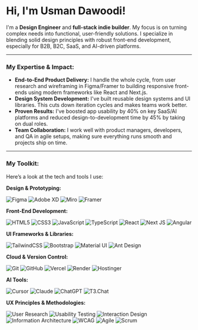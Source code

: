# Hi, I'm Usman Dawoodi!

I'm a **Design Engineer** and **full-stack indie builder**. My focus is on turning complex needs into functional, user-friendly solutions. I specialize in blending solid design principles with robust front-end development, especially for B2B, B2C, SaaS, and AI-driven platforms.

---

### My Expertise & Impact:

*   **End-to-End Product Delivery:** I handle the whole cycle, from user research and wireframing in Figma/Framer to building responsive front-ends using modern frameworks like React and Next.js.
*   **Design System Development:** I've built reusable design systems and UI libraries. This cuts down iteration cycles and makes teams work better.
*   **Proven Results:** I've boosted app usability by 40% on key SaaS/AI platforms and reduced design-to-development time by 45% by taking on dual roles.
*   **Team Collaboration:** I work well with product managers, developers, and QA in agile setups, making sure everything runs smooth and projects ship on time.

---

### My Toolkit:

Here’s a look at the tech and tools I use:

**Design & Prototyping:**

![Figma](https://img.shields.io/badge/Figma-%23F24E1E.svg?style=for-the-badge&logo=figma&logoColor=white)
![Adobe XD](https://img.shields.io/badge/Adobe%20XD-%23FF61F6.svg?style=for-the-badge&logo=Adobe%20XD&logoColor=white)
![Miro](https://img.shields.io/badge/Miro-%2305073E.svg?style=for-the-badge&logo=Miro&logoColor=white)
![Framer](https://img.shields.io/badge/Framer-%23176DEA.svg?style=for-the-badge&logo=Framer&logoColor=white)

**Front-End Development:**

![HTML5](https://img.shields.io/badge/html5-%23E34F26.svg?style=for-the-badge&logo=html5&logoColor=white)
![CSS3](https://img.shields.io/badge/css3-%231572B6.svg?style=for-the-badge&logo=css3&logoColor=white)
![JavaScript](https://img.shields.io/badge/javascript-%23323330.svg?style=for-the-badge&logo=javascript&logoColor=%23F7DF1E)
![TypeScript](https://img.shields.io/badge/typescript-%23007ACC.svg?style=for-the-badge&logo=typescript&logoColor=white)
![React](https://img.shields.io/badge/react-%2320232a.svg?style=for-the-badge&logo=react&logoColor=%2361DAFB)
![Next JS](https://img.shields.io/badge/Next-black?style=for-the-badge&logo=next.js&logoColor=white)
![Angular](https://img.shields.io/badge/angular-%23DD0031.svg?style=for-the-badge&logo=angular&logoColor=white)

**UI Frameworks & Libraries:**

![TailwindCSS](https://img.shields.io/badge/tailwindcss-%2338B2AC.svg?style=for-the-badge&logo=tailwind-css&logoColor=white)
![Bootstrap](https://img.shields.io/badge/bootstrap-%23563D7C.svg?style=for-the-badge&logo=bootstrap&logoColor=white)
![Material UI](https://img.shields.io/badge/Material--UI-%230081CB.svg?style=for-the-badge&logo=material-ui&logoColor=white)
![Ant Design](https://img.shields.io/badge/Ant--Design-%230170FE.svg?style=for-the-badge&logo=ant-design&logoColor=white)

**Cloud & Version Control:**

![Git](https://img.shields.io/badge/git-%23F05033.svg?style=for-the-badge&logo=git&logoColor=white)
![GitHub](https://img.shields.io/badge/github-%23121011.svg?style=for-the-badge&logo=github&logoColor=white)
![Vercel](https://img.shields.io/badge/Vercel-%23000000.svg?style=for-the-badge&logo=vercel&logoColor=white)
![Render](https://img.shields.io/badge/Render-%2346E3B7.svg?style=for-the-badge&logo=render&logoColor=white)
![Hostinger](https://img.shields.io/badge/Hostinger-%231F1F1F.svg?style=for-the-badge&logo=hostinger&logoColor=white)

**AI Tools:**

![Cursor](https://img.shields.io/badge/Cursor-%23000000.svg?style=for-the-badge&logo=cursor&logoColor=white)
![Claude](https://img.shields.io/badge/Claude-blue.svg?style=for-the-badge&logoColor=white)
![ChatGPT](https://img.shields.io/badge/ChatGPT-5A2D81?style=for-the-badge&logo=openai&logoColor=white)
![T3.Chat](https://img.shields.io/badge/T3.Chat-orange.svg?style=for-the-badge&logoColor=white)

**UX Principles & Methodologies:**

![User Research](https://img.shields.io/badge/User%20Research-0056B3?style=for-the-badge&logoColor=white)
![Usability Testing](https://img.shields.io/badge/Usability%20Testing-5A2D81?style=for-the-badge&logoColor=white)
![Interaction Design](https://img.shields.io/badge/Interaction%20Design-FF5722?style=for-the-badge&logo=figma&logoColor=white)
![Information Architecture](https://img.shields.io/badge/Info%20Architecture-00796B?style=for-the-badge&logoColor=white)
![WCAG](https://img.shields.io/badge/WCAG-2C3E50?style=for-the-badge&logo=accessibility&logoColor=white)
![Agile](https://img.shields.io/badge/Agile-2196F3?style=for-the-badge&logo=trello&logoColor=white)
![Scrum](https://img.shields.io/badge/Scrum-FFC107?style=for-the-badge&logo=trello&logoColor=white)
